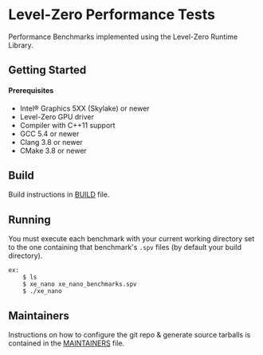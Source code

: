 # Level-Zero Performance Tests

Performance Benchmarks implemented using the Level-Zero Runtime Library.

## Getting Started
#### Prerequisites
 * Intel® Graphics 5XX (Skylake) or newer
 * Level-Zero GPU driver
 * Compiler with C++11 support
 * GCC 5.4 or newer
 * Clang 3.8 or newer
 * CMake 3.8 or newer

## Build
Build instructions in [BUILD](BUILD.md) file.

## Running

You must execute each benchmark with your current working directory set to the
one containing that benchmark's `.spv` files (by default your build directory).

    ex:
        $ ls
        $ xe_nano xe_nano_benchmarks.spv
        $ ./xe_nano

## Maintainers
Instructions on how to configure the git repo & generate source tarballs is
contained in the [MAINTAINERS](MAINTAINERS.md) file.
